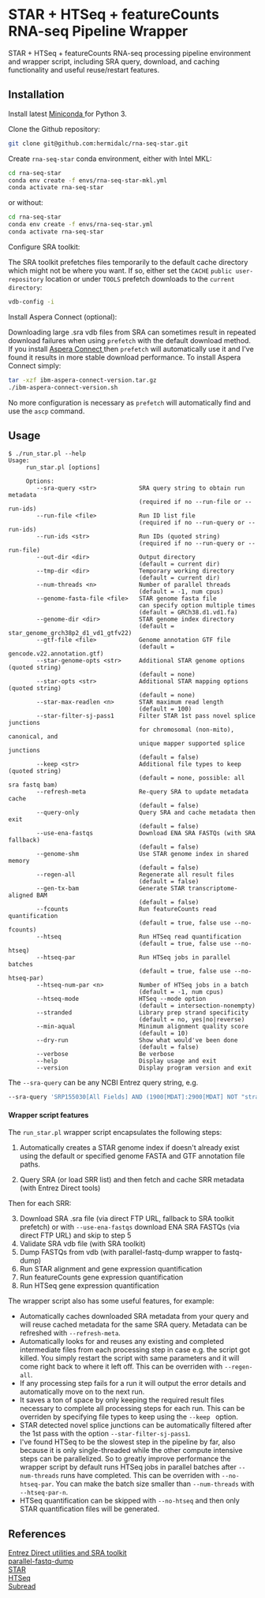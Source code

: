 # STAR + HTSeq + featureCounts RNA-seq Pipeline Wrapper

STAR + HTSeq + featureCounts RNA-seq processing pipeline environment and
wrapper script, including SRA query, download, and caching functionality and
useful reuse/restart features.

## Installation

Install latest
<a href="https://docs.conda.io/en/latest/miniconda.html" target="_blank">
Miniconda
</a>
for Python 3.

Clone the Github repository:

```bash
git clone git@github.com:hermidalc/rna-seq-star.git
```

Create `rna-seq-star` conda environment, either with Intel MKL:

```bash
cd rna-seq-star
conda env create -f envs/rna-seq-star-mkl.yml
conda activate rna-seq-star
```

or without:

```bash
cd rna-seq-star
conda env create -f envs/rna-seq-star.yml
conda activate rna-seq-star
```

Configure SRA toolkit:

The SRA toolkit prefetches files temporarily to the default cache directory
which might not be where you want.  If so, either set the `CACHE`
`public user-repository` location or under `TOOLS` prefetch
downloads to the `current directory`:

```bash
vdb-config -i
```

Install Aspera Connect (optional):

Downloading large .sra vdb files from SRA can sometimes result in repeated
download failures when using `prefetch` with the default download method. If
you install
<a href="https://www.ibm.com/aspera/connect/" target="_blank">
Aspera Connect
</a>
then `prefetch` will automatically use it and I've found it results in more
stable download performance.  To install Aspera Connect simply:

```bash
tar -xzf ibm-aspera-connect-version.tar.gz
./ibm-aspera-connect-version.sh
```

No more configuration is necessary as `prefetch` will automatically find and
use the `ascp` command.

## Usage

```
$ ./run_star.pl --help
Usage:
     run_star.pl [options]

     Options:
        --sra-query <str>            SRA query string to obtain run metadata
                                     (required if no --run-file or --run-ids)
        --run-file <file>            Run ID list file
                                     (required if no --run-query or --run-ids)
        --run-ids <str>              Run IDs (quoted string)
                                     (required if no --run-query or --run-file)
        --out-dir <dir>              Output directory
                                     (default = current dir)
        --tmp-dir <dir>              Temporary working directory
                                     (default = current dir)
        --num-threads <n>            Number of parallel threads
                                     (default = -1, num cpus)
        --genome-fasta-file <file>   STAR genome fasta file
                                     can specify option multiple times
                                     (default = GRCh38.d1.vd1.fa)
        --genome-dir <dir>           STAR genome index directory
                                     (default = star_genome_grch38p2_d1_vd1_gtfv22)
        --gtf-file <file>            Genome annotation GTF file
                                     (default = gencode.v22.annotation.gtf)
        --star-genome-opts <str>     Additional STAR genome options (quoted string)
                                     (default = none)
        --star-opts <str>            Additional STAR mapping options (quoted string)
                                     (default = none)
        --star-max-readlen <n>       STAR maximum read length
                                     (default = 100)
        --star-filter-sj-pass1       Filter STAR 1st pass novel splice junctions
                                     for chromosomal (non-mito), canonical, and
                                     unique mapper supported splice junctions
                                     (default = false)
        --keep <str>                 Additional file types to keep (quoted string)
                                     (default = none, possible: all sra fastq bam)
        --refresh-meta               Re-query SRA to update metadata cache
                                     (default = false)
        --query-only                 Query SRA and cache metadata then exit
                                     (default = false)
        --use-ena-fastqs             Download ENA SRA FASTQs (with SRA fallback)
                                     (default = false)
        --genome-shm                 Use STAR genome index in shared memory
                                     (default = false)
        --regen-all                  Regenerate all result files
                                     (default = false)
        --gen-tx-bam                 Generate STAR transcriptome-aligned BAM
                                     (default = false)
        --fcounts                    Run featureCounts read quantification
                                     (default = true, false use --no-fcounts)
        --htseq                      Run HTSeq read quantification
                                     (default = true, false use --no-htseq)
        --htseq-par                  Run HTSeq jobs in parallel batches
                                     (default = true, false use --no-htseq-par)
        --htseq-num-par <n>          Number of HTSeq jobs in a batch
                                     (default = -1, num cpus)
        --htseq-mode                 HTSeq --mode option
                                     (default = intersection-nonempty)
        --stranded                   Library prep strand specificity
                                     (default = no, yes|no|reverse)
        --min-aqual                  Minimum alignment quality score
                                     (default = 10)
        --dry-run                    Show what would've been done
                                     (default = false)
        --verbose                    Be verbose
        --help                       Display usage and exit
        --version                    Display program version and exit
```

The `--sra-query` can be any NCBI Entrez query string, e.g.

```bash
--sra-query 'SRP155030[All Fields] AND (1900[MDAT]:2900[MDAT] NOT "strategy exome"[Filter])'
```

#### Wrapper script features

The `run_star.pl` wrapper script encapsulates the following steps:

1.  Automatically creates a STAR genome index if doesn't already exist using the default or specified genome FASTA and GTF annotation file paths.

2.  Query SRA (or load SRR list) and then fetch and cache SRR metadata (with Entrez Direct tools)

Then for each SRR:

3.  Download SRA .sra file (via direct FTP URL, fallback to SRA toolkit prefetch) or with `--use-ena-fastqs` download ENA SRA FASTQs (via direct FTP URL) and skip to step 5
4.  Validate SRA vdb file (with SRA toolkit)
5.  Dump FASTQs from vdb (with parallel-fastq-dump wrapper to fastq-dump)
6.  Run STAR alignment and gene expression quantification
7.  Run featureCounts gene expression quantification
8.  Run HTSeq gene expression quantification

The wrapper script also has some useful features, for example:

*   Automatically caches downloaded SRA metadata from your query and will reuse cached metadata for the same SRA query.  Metadata can be refreshed with `--refresh-meta`.
*   Automatically looks for and reuses any existing and completed intermediate files from each processing step in case e.g. the script got killed. You simply restart the script with same parameters and it will come right back to where it left off. This can be overriden with `--regen-all`.
*   If any processing step fails for a run it will output the error details and automatically move on to the next run.
*   It saves a ton of space by only keeping the required result files necessary to complete all processing steps for each run.  This can be overriden by specifying file types to keep using  the `--keep ` option.
*   STAR detected novel splice junctions can be automatically filtered after the 1st pass with the option `--star-filter-sj-pass1`.
*   I've found HTSeq to be the slowest step in the pipeline by far, also because it is only single-threaded while the other compute intensive steps can be parallelized.  So to greatly improve performance the wrapper script by default runs HTSeq jobs in parallel batches after `--num-threads` runs have completed.  This can be overriden with `--no-htseq-par`.  You can make the batch size smaller than `--num-threads` with `--htseq-par-n`.
*   HTSeq quantification can be skipped with `--no-htseq` and then only STAR quantification files will be generated.

## References

<a href="https://www.ncbi.nlm.nih.gov/home/tools/" target="_blank">Entrez Direct utilities and SRA toolkit</a><br/>
<a href="https://github.com/rvalieris/parallel-fastq-dump" target="_blank">parallel-fastq-dump</a><br/>
<a href="https://github.com/alexdobin/STAR" target="_blank">STAR</a><br/>
<a href="https://github.com/simon-anders/htseq" target="_blank">HTSeq</a><br/>
<a href="http://subread.sourceforge.net/" target="_blank">Subread</a>
